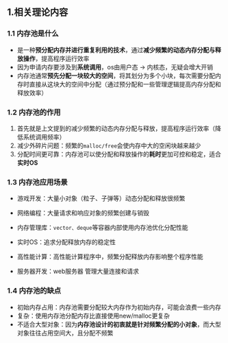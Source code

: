 ## 1.相关理论内容

### 1.1 内存池是什么

- 是一种**预分配内存并进行重复利用的技术**，通过**减少频繁的动态内存分配与释放操作**，提高程序运行效率
- 因为申请内存要涉及到**系统调用**，os由用户态 → 内核态，无疑会增大开销
- 内存池通常**预先分配一块较大的空间**，将其划分为多个小块，每次需要分配内存时直接从这块大的空间中分配（通过预分配和一些管理逻辑提高内存分配和释放效率）

### 1.2 内存池的作用

1. 首先就是上文提到的减少频繁的动态内存分配与释放，提高程序运行效率（降低系统调用频率）
2. 减少外碎片问题：频繁的`malloc/free`会使内存中大的空闲块越来越少
3. 分配时间更可靠：内存池可以使分配和释放操作的**耗时**更加可控和稳定，适合**实时OS**

### 1.3 内存池应用场景

- 游戏开发：大量小对象（粒子、子弹等）动态分配和释放很频繁
- 网络编程：大量请求和响应对象的频繁创建与销毁
- 内存管理库：`vector、deque`等容器内部使用内存池优化分配性能

- 实时OS：追求分配释放内存的稳定性
- 高性能计算：高性能计算程序中，频繁分配释放内存影响整个程序性能
- 服务器开发：web服务器 管理大量连接和请求

### 1.4 内存池的缺点

- 初始内存占用：内存池需要分配较大内存作为初始内存，可能会浪费一些内存
- 复杂：使用内存池分配内存比直接使用new/malloc更复杂
- 不适合大型对象：因为**内存池设计的初衷就是针对频繁分配的小对象**，而大型对象往往占用空间大，且分配不频繁

